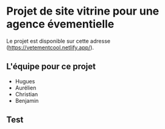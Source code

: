 # Projet de site vitrine pour une agence évementielle

Le projet est disponible sur cette adresse (https://vetementcool.netlify.app/).

## L'équipe pour ce projet

- Hugues
- Aurélien
- Christian
- Benjamin

## Test

